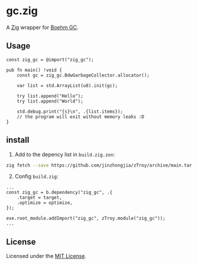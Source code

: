 # gc.zig

A [Zig](https://ziglang.org/) wrapper for [Boehm GC](https://www.hboehm.info/gc/).

## Usage

```zig
const zig_gc = @import("zig_gc");

pub fn main() !void {
    const gc = zig_gc.BdwGarbageCollector.allocator();

    var list = std.ArrayList(u8).init(gc);

    try list.append("Hello");
    try list.append("World");

    std.debug.print("{s}\n", .{list.items});
    // the program will exit without memory leaks :D
}
```

## install

1. Add to the depency list in `build.zig.zon`: 

```sh
zig fetch --save https://github.com/jinzhongjia/zTroy/archive/main.tar.gz
```

2. Config `build.zig`:

```zig
...
const zig_gc = b.dependency("zig_gc", .{
    .target = target,
    .optimize = optimize,
});

exe.root_module.addImport("zig_gc", zTroy.module("zig_gc"));
...
```


## License

Licensed under the [MIT License](LICENSE).